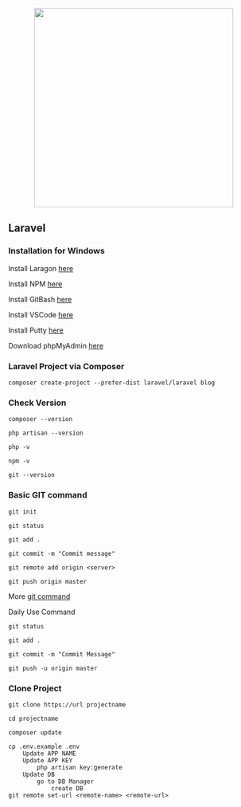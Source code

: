 <p align="center"><img src="https://res.cloudinary.com/dtfbvvkyp/image/upload/v1566331377/laravel-logolockup-cmyk-red.svg" width="400"></p>

## Laravel 

### Installation for Windows

Install Laragon [here](https://sourceforge.net/projects/laragon/files/releases/4.0/laragon-full.exe)

Install NPM [here](https://nodejs.org/en/)

Install GitBash [here](https://git-scm.com/download/win)

Install VSCode [here](https://code.visualstudio.com/download)

Install Putty [here](https://www.chiark.greenend.org.uk/~sgtatham/putty/latest.html)

Download phpMyAdmin [here](https://files.phpmyadmin.net/phpMyAdmin/4.9.1/phpMyAdmin-4.9.1-all-languages.zip)


### Laravel Project via Composer

    composer create-project --prefer-dist laravel/laravel blog

### Check Version

    composer --version

    php artisan --version

    php -v

    npm -v

    git --version

### Basic GIT command

    git init

    git status

    git add .

    git commit -m "Commit message"

    git remote add origin <server>

    git push origin master

More [git command](https://git-scm.com/docs/git)

Daily Use Command
    
    git status
    
    git add .
    
    git commit -m "Commit Message"
    
    git push -u origin master

### Clone Project

    git clone https://url projectname

    cd projectname

    composer update

    cp .env.example .env
        Update APP NAME
        Update APP KEY
            php artisan key:generate
        Update DB 
            go to DB Manager
                create DB
    git remote set-url <remote-name> <remote-url>

    




